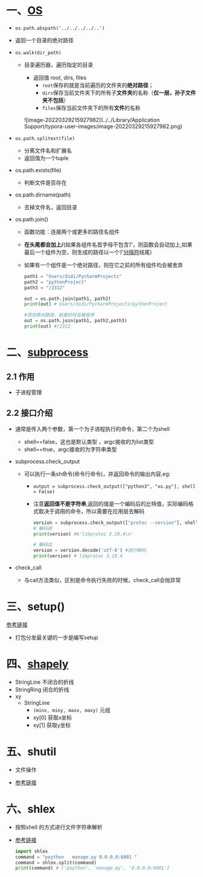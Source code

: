 # 一、[OS](https://blog.csdn.net/weixin_41666747/article/details/108480362?spm=1001.2101.3001.6650.1&utm_medium=distribute.pc_relevant.none-task-blog-2%7Edefault%7ECTRLIST%7ERate-1.pc_relevant_default&depth_1-utm_source=distribute.pc_relevant.none-task-blog-2%7Edefault%7ECTRLIST%7ERate-1.pc_relevant_default)

-  `os.path.abspath('../../../../..')`

  - 返回一个目录的绝对路径

- `os.walk(dir_path)`

  - 目录遍历器，遍历指定的目录

    - 返回值 root, dirs, files
      - `root`保存的就是当前遍历的文件夹的**绝对路径**；
      - `dirs`保存当前文件夹下的所有子**文件夹**的名称（**仅一层，孙子文件夹不包括**）
      - `files`保存当前文件夹下的所有**文件**的名称

    ![image-20220329215927982](../../Library/Application Support/typora-user-images/image-20220329215927982.png)

- `os.path.splitext(file)`

  - 分离文件名和扩展名
  - 返回值为一个tuple

- os.path.exists(file)

  - 判断文件是否存在

- os.path.dirname(path)

  - 去掉文件名，返回目录

- os.path.join()

  - 函数功能：连接两个或更多的路径名组件

  - **在头尾都会加上/**(如果各组件名首字母不包含’/’，则函数会自动加上,如果最后一个组件为空，则生成的路径以一个’/’[分隔符](https://so.csdn.net/so/search?q=分隔符&spm=1001.2101.3001.7020)结尾)

  - 如果有一个组件是一个绝对路径，则在它之前的所有组件均会被舍弃

    ```python
    path1 = "Users/didi/PycharmProjects"
    path2 = "pythonProject"
    path3 = "/2312"
    
    out = os.path.join(path1, path2)
    print(out) # Users/didi/PycharmProjects/pythonProject
    
    #添加绝对路径，前面的将会被舍弃
    out = os.path.join(path1, path2,path3)
    print(out) #/2312
    ```

    

# 二、[subprocess](https://docs.python.org/2/library/subprocess.html?highlight=subprocess#module-subprocess)

## 2.1 作用

- 子进程管理

## 2.2 接口介绍

- 通常是传入两个参数，第一个为子进程执行的命令，第二个为shell
  - shell==false，这也是默认类型 ，argc接收的为list类型
  - shell==true，argc接收的为字符串类型

- subprocess.check_output

  - 可以执行一条sh命令(命令行命令)，并返回命令的输出内容,eg:

    - `output = subprocess.check_output(["python3", "xx.py"], shell = False)`

    - 注意**返回值不是字符串**,返回的值是一个编码后的比特值，实际编码格式取决于调用的命令，所以需要在应用层去解码

      ```python
      version = subprocess.check_output(["protoc --version"], shell=True)
      # 解码前
      print(version) #b'libprotoc 3.19.4\n'
      
      # 解码后
      version = version.decode('utf-8') #进行解码
      print(version) # libprotoc 3.19.4
      ```

- check_call
  - 与call方法类似，区别是命令执行失败的时候，check_call会抛异常

# 三、setup() 

[参考链接](https://blog.csdn.net/kuronekonano/article/details/114770201?ops_request_misc=%257B%2522request%255Fid%2522%253A%2522164861097116780265450789%2522%252C%2522scm%2522%253A%252220140713.130102334..%2522%257D&request_id=164861097116780265450789&biz_id=0&utm_medium=distribute.pc_search_result.none-task-blog-2~all~sobaiduend~default-1-114770201.142^v5^pc_search_result_control_group,143^v6^control&utm_term=python+setup%28%29&spm=1018.2226.3001.4187)

- 打包分发最关键的一步是编写setup

# 四、[shapely](https://shapely.readthedocs.io/en/maint-1.8/manual.html#introduction)

- StringLine 不闭合的折线
- StringRing 闭合的折线
- xy
  - StringLine
    - `(minx, miny, maxx, maxy)` 元组
    - xy[0] 获取x坐标
    - xy[1] 获取y坐标

# 五、shutil

- 文件操作

- [参考链接](https://blog.csdn.net/qq_40223983/article/details/95984230)

# 六、shlex

- 按照shell 的方式进行文件字符串解析

- [参考链接](https://blog.csdn.net/weixin_34034261/article/details/85908583?ops_request_misc=%257B%2522request%255Fid%2522%253A%2522164964804316780274134727%2522%252C%2522scm%2522%253A%252220140713.130102334..%2522%257D&request_id=164964804316780274134727&biz_id=0&utm_medium=distribute.pc_search_result.none-task-blog-2~all~sobaiduend~default-2-85908583.142^v7^control,157^v4^control&utm_term=shlex&spm=1018.2226.3001.4187)

  ```python
  import shlex
  command = "poython   manage.py 0.0.0.0:6001 "
  command = shlex.split(command)
  print(command) # ['poython', 'manage.py', '0.0.0.0:6001']
  
  ```

  